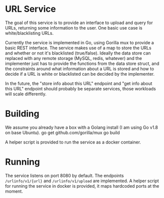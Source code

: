 # URL Service
The goal of this service is to provide an interface to upload and query for URLs, returning some information to the user. One basic use case is white/blacklisting URLs.

Currently the service is implemented in Go, using Gorilla mux to provide a basic REST interface. The service makes use of a map to store the 
URLs and whether or not it's blacklisted (true/false). Ideally the data store can replaced with any remote storage (MySQL, redis, whatever) and
the implementer just has to provide the functions from the data store struct, and the constraints around what information about a URL is stored 
and how to decide if a URL is white or blacklisted can be decided by the implementer.

In the future, the "store info about this URL" endpoint and "get info about this URL" endpoint should probably be separate services, those 
workloads will scale differently.

# Building
We assume you already have a box with a Golang install (I am using Go v1.8 on base Ubuntu).
	go get github.com/gorilla/mux
	go build

A helper script is provided to run the service as a docker container.

# Running
The service listens on port 8080 by default. The endpoints `/urlinfo/v1/{url}` and `/urlinfo/v1/upload` are implemented.
A helper script for running the service in docker is provided, it maps hardcoded ports at the moment.